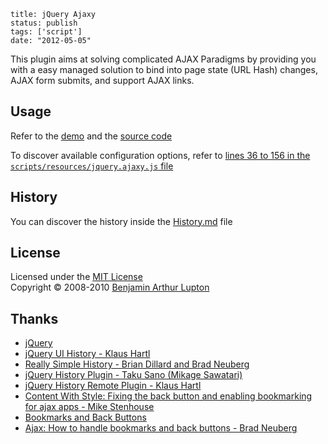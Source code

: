 ```
title: jQuery Ajaxy
status: publish
tags: ['script']
date: "2012-05-05"
```
This plugin aims at solving complicated AJAX Paradigms by providing you with a easy managed solution to bind into page state (URL Hash) changes, AJAX form submits, and support AJAX links.


## Usage

Refer to the [demo](http://balupton.github.com/jquery-ajaxy/demo/) and the [source code](https://github.com/balupton/jquery-ajaxy/tree/master/scripts/resources)

To discover available configuration options, refer to [lines 36 to 156 in the `scripts/resources/jquery.ajaxy.js` file](https://github.com/balupton/jquery-ajaxy/blob/master/scripts/resources/jquery.ajaxy.js#L36-156)


## History

You can discover the history inside the [History.md](https://github.com/balupton/jquery-ajaxy/blob/master/History.md#files) file


## License

Licensed under the [MIT License](http://creativecommons.org/licenses/MIT/)
<br/>Copyright &copy; 2008-2010 [Benjamin Arthur Lupton](http://balupton.com)


## Thanks

- [jQuery](http://jquery.com/)
- [jQuery UI History - Klaus Hartl](http://www.stilbuero.de/jquery/ui_history/)
- [Really Simple History - Brian Dillard and Brad Neuberg](http://code.google.com/p/reallysimplehistory/)
- [jQuery History Plugin - Taku Sano (Mikage Sawatari)](http://www.mikage.to/jquery/jquery_history.html)
- [jQuery History Remote Plugin - Klaus Hartl](http://stilbuero.de/jquery/history/)
- [Content With Style: Fixing the back button and enabling bookmarking for ajax apps - Mike Stenhouse](http://www.contentwithstyle.co.uk/Articles/38/fixing-the-back-button-and-enabling-bookmarking-for-ajax-apps)
- [Bookmarks and Back Buttons](http://ajax.howtosetup.info/options-and-efficiencies/bookmarks-and-back-buttons/)
- [Ajax: How to handle bookmarks and back buttons - Brad Neuberg](http://dev.aol.com/ajax-handling-bookmarks-and-back-button)
